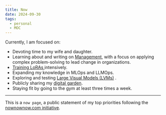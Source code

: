 ```yaml
---
title: Now
date: 2024-09-30
tags:
  - personal
  - MOC
---
```


Currently, I am focused on:
- Devoting time to my wife and daughter.
- Learning about and writing on [Management](mocs/moc-management.md), with a focus on applying complex problem-solving to lead change in organizations.
- [Training LoRAs ](notes/Training%20a%20Personal%20LoRA%20on%20Replicate%20Using%20FLUX.1-dev.md) intensively.
- Expanding my knowledge in MLOps and LLMOps.
- Exploring and testing [Large Visual Models (LVMs)](notes/The%20Rise%20of%20the%20Dataset%20Engineer.md) .
- Publicly sharing my [digital garden](mocs/digital-garden.md).
- Staying fit by going to the gym at least three times a week.

---
This is a `now page`, a public statement of my top priorities following the [nownownow.com initiative](https://nownownow.com/about). 